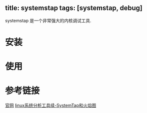 title: systemstap
tags: [systemstap, debug]
---

systemstap 是一个非常强大的内核调试工具.

# 安装
# 使用
# 参考链接
[官网][]
[linux系统分析工具续-SystemTap和火焰图][]

[官网]:https://sourceware.org/systemtap/wiki/HomePage
[内核调试神器SystemTap]:http://blog.csdn.net/zhangskd/article/details/25708441
[linux系统分析工具续-SystemTap和火焰图]:http://xuclv.blog.51cto.com/5503169/1184517
